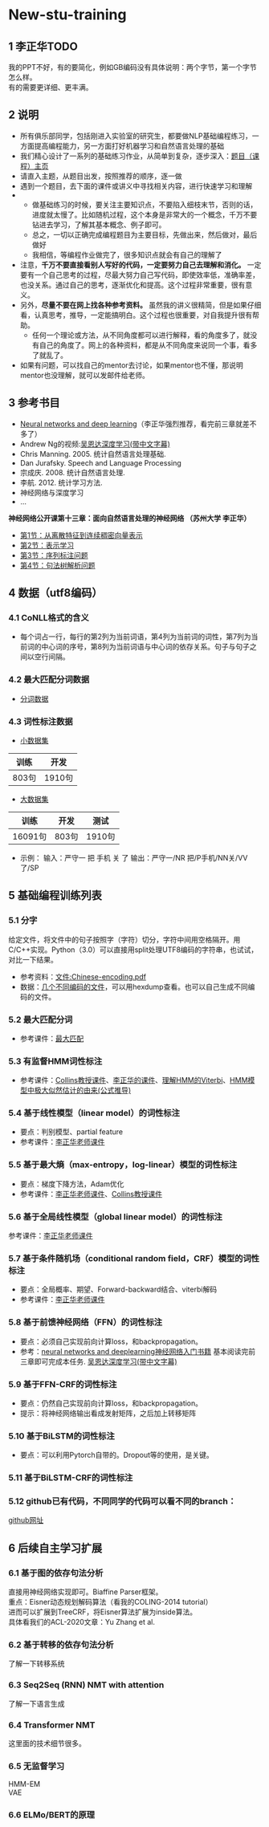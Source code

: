 # New-stu-training
## 1 李正华TODO
 我的PPT不好，有的要简化，例如GB编码没有具体说明：两个字节，第一个字节怎么样。  
 有的需要更详细、更丰满。
## 2 说明
* 所有俱乐部同学，包括刚进入实验室的研究生，都要做NLP基础编程练习，一方面提高编程能力，另一方面打好机器学习和自然语言处理的基础
* 我们精心设计了一系列的基础练习作业，从简单到复杂，逐步深入：[题目（课程）主页](http://hlt.suda.edu.cn/~zhli/teach/cip-2015-fall/)
* 请直入主题，从题目出发，按照推荐的顺序，逐一做
* 遇到一个题目，去下面的课件或讲义中寻找相关内容，进行快速学习和理解
* * 做基础练习的时候，要关注主要知识点，不要陷入细枝末节，否则的话，进度就太慢了。比如随机过程，这个本身是非常大的一个概念，千万不要钻进去学习，了解其基本概念、例子即可。
  * 总之，一切以正确完成编程题目为主要目标，先做出来，然后做对，最后做好
  * 我相信，等编程作业做完了，很多知识点就会有自己的理解了
* 注意，**千万不要直接看别人写好的代码，一定要努力自己去理解和消化。** 一定要有一个自己思考的过程，尽最大努力自己写代码，即使效率低，准确率差，也没关系。通过自己的思考，逐渐优化和提高。这个过程非常重要，很有意义。
* 另外，**尽量不要在网上找各种参考资料。** 虽然我的讲义很精简，但是如果仔细看，认真思考，推导，一定能搞明白。这个过程也很重要，对自我提升很有帮助。
  * 任何一个理论或方法，从不同角度都可以进行解释，看的角度多了，就没有自己的角度了。网上的各种资料，都是从不同角度来说同一个事，看多了就乱了。
* 如果有问题，可以找自己的mentor去讨论，如果mentor也不懂，那说明mentor也没理解，就可以发邮件给老师。
## 3 参考书目
* [Neural networks and deep learning](http://neuralnetworksanddeeplearning.com/)（李正华强烈推荐，看完前三章就差不多了）
* Andrew Ng的视频:[吴恩达深度学习(带中文字幕)](https://mooc.study.163.com/university/deeplearning_ai#/c)
* Chris Manning. 2005. 统计自然语言处理基础.
* Dan Jurafsky. Speech and Language Processing
* 宗成庆. 2008. 统计自然语言处理.
* 李航. 2012. 统计学习方法.
* 神经网络与深度学习
* ...  

**神经网络公开课第十三章：面向自然语言处理的神经网络 （苏州大学 李正华）**
* [第1节：从离散特征到连续稠密向量表示](http://hlt.suda.edu.cn/~zhli/NLP-DL/13.1.mp4)
* [第2节：表示学习](http://hlt.suda.edu.cn/~zhli/NLP-DL/13.2.mp4)
* [第3节：序列标注问题](http://hlt.suda.edu.cn/~zhli/NLP-DL/13.3.mp4)
* [第4节：句法树解析问题](http://hlt.suda.edu.cn/~zhli/NLP-DL/13.4.mp4)
## 4 数据（utf8编码）
### 4.1 CoNLL格式的含义
* 每个词占一行，每行的第2列为当前词语，第4列为当前词的词性，第7列为当前词的中心词的序号，第8列为当前词语与中心词的依存关系。句子与句子之间以空行间隔。
### 4.2 最大匹配分词数据
* [分词数据](https://github.com/SUDA-LA/recruiting/blob/main/New-stu-training/%E6%9C%80%E5%A4%A7%E5%8C%B9%E9%85%8D%E5%88%86%E8%AF%8D%E6%95%B0%E6%8D%AE/data.conll)
### 4.3 词性标注数据
* [小数据集](https://github.com/SUDA-LA/recruiting/blob/main/New-stu-training/%E8%AF%8D%E6%80%A7%E6%A0%87%E6%B3%A8%E6%95%B0%E6%8D%AE/data.tar.gz)  

 | 训练 | 开发 |     
 | :----: | :----: |   
 | 803句 | 1910句 |  
* [大数据集]()  

| 训练 | 开发 | 测试 |    
| :----: | :----: | :----: |  
| 16091句 | 803句 | 1910句 |  
* 示例： 输入：严守一 把 手机 关 了 输出：严守一/NR 把/P手机/NN关/VV 了/SP
## 5 基础编程训练列表
### 5.1 分字
给定文件，将文件中的句子按照字（字符）切分，字符中间用空格隔开。用C/C++实现。Python（3.0）可以直接用split处理UTF8编码的字符串，也试试，对比一下结果。  
* 参考资料：[文件:Chinese-encoding.pdf](https://github.com/SUDA-LA/recruiting/blob/main/New-stu-training/%E8%AE%B2%E4%B9%89/Chinese-encoding.pdf)
* 数据：[几个不同编码的文件]()，可以用hexdump查看。也可以自己生成不同编码的文件。
### 5.2 最大匹配分词
* 参考课件：[最大匹配]()
### 5.3 有监督HMM词性标注
* 参考课件：[Collins教授课件]()、[李正华的课件]()、[理解HMM的Viterbi]()、[HMM模型中极大似然估计的由来(公式推导)]()
### 5.4 基于线性模型（linear model）的词性标注
* 要点：判别模型、partial feature
* 参考课件：[李正华老师课件]()
### 5.5 基于最大熵（max-entropy，log-linear）模型的词性标注
* 要点：梯度下降方法，Adam优化
* 参考课件：[李正华老师课件]()、[Collins教授课件]()
### 5.6 基于全局线性模型（global linear model）的词性标注
参考课件：[李正华老师课件]()
### 5.7 基于条件随机场（conditional random field，CRF）模型的词性标注
* 要点：全局概率、期望、Forward-backward结合、viterbi解码
* 参考课件：[李正华老师课件]()
### 5.8 基于前馈神经网络（FFN）的词性标注
* 要点：必须自己实现前向计算loss，和backpropagation。
* 参考：[neural networks and deeplearning神经网络入门书籍]() 基本阅读完前三章即可完成本任务. [吴恩达深度学习(带中文字幕)]()
### 5.9 基于FFN-CRF的词性标注
* 要点：仍然自己实现前向计算loss，和backpropagation。
* 提示：将神经网络输出看成发射矩阵，之后加上转移矩阵
### 5.10 基于BiLSTM的词性标注
* 要点：可以利用Pytorch自带的。Dropout等的使用，是关键。
### 5.11 基于BiLSTM-CRF的词性标注
### 5.12 github已有代码，不同同学的代码可以看不同的branch：
[github网址]()
## 6 后续自主学习扩展
### 6.1 基于图的依存句法分析
直接用神经网络实现即可。Biaffine Parser框架。  
重点：Eisner动态规划解码算法（看我的COLING-2014 tutorial）  
进而可以扩展到TreeCRF，将Eisner算法扩展为inside算法。  
具体看我们的ACL-2020文章：Yu Zhang et al.
### 6.2 基于转移的依存句法分析
了解一下转移系统  
### 6.3 Seq2Seq (RNN) NMT with attention
了解一下语言生成  
### 6.4 Transformer NMT
这里面的技术细节很多。  
### 6.5 无监督学习
HMM-EM  
VAE  
### 6.6 ELMo/BERT的原理



